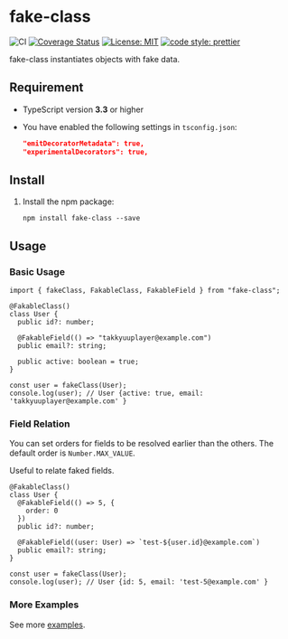 # fake-class

![CI](https://github.com/takkyuuplayer/ts-fake-class/workflows/CI/badge.svg)
[![Coverage Status](https://coveralls.io/repos/github/takkyuuplayer/ts-fake-class/badge.svg?branch=master)](https://coveralls.io/github/takkyuuplayer/ts-fake-class?branch=master)
[![License: MIT](https://img.shields.io/badge/License-MIT-yellow.svg)](https://opensource.org/licenses/MIT)
[![code style: prettier](https://img.shields.io/badge/code_style-prettier-ff69b4.svg?style=flat-square)](https://github.com/prettier/prettier)

fake-class instantiates objects with fake data.

## Requirement

* TypeScript version **3.3** or higher
* You have enabled the following settings in `tsconfig.json`:

   ```json
   "emitDecoratorMetadata": true,
   "experimentalDecorators": true,
   ```

## Install

1. Install the npm package:

    `npm install fake-class --save`

## Usage

### Basic Usage

```node
import { fakeClass, FakableClass, FakableField } from "fake-class";

@FakableClass()
class User {
  public id?: number;

  @FakableField(() => "takkyuuplayer@example.com")
  public email?: string;

  public active: boolean = true;
}

const user = fakeClass(User);
console.log(user); // User {active: true, email: 'takkyuuplayer@example.com' }
```

### Field Relation

You can set orders for fields to be resolved earlier than the others.
The default order is `Number.MAX_VALUE`.

Useful to relate faked fields.

```node
@FakableClass()
class User {
  @FakableField(() => 5, {
    order: 0
  })
  public id?: number;

  @FakableField((user: User) => `test-${user.id}@example.com`)
  public email?: string;
}

const user = fakeClass(User);
console.log(user); // User {id: 5, email: 'test-5@example.com' }
```

### More Examples

See more [examples](https://github.com/takkyuuplayer/ts-faker-decoration/tree/master/example).
